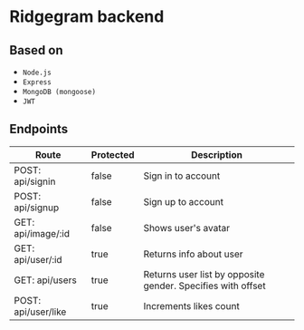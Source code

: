 # Ridgegram backend
## Based on
* `Node.js`
* `Express`
* `MongoDB (mongoose)`
* `JWT`

## Endpoints

|Route|Protected|Description|
|---|---|---|
|POST: api/signin|false|Sign in to account|
|POST: api/signup|false|Sign up to account|
|GET: api/image/:id|false|Shows user's avatar|
|GET: api/user/:id|true|Returns info about user|
|GET: api/users|true|Returns user list by opposite gender. Specifies with offset|
|POST: api/user/like|true|Increments likes count|
